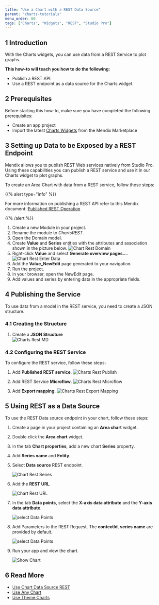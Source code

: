 ```yaml
---
title: "Use a Chart with a REST Data Source"
parent: "charts-tutorials"
menu_order: 60
tags: ["Charts", "Widgets", "REST", "Studio Pro"]
---
```


## 1 Introduction

With the Charts widgets, you can use data from a REST Service to plot graphs.

**This how-to will teach you how to do the following:**

* Publish a REST API
* Use a REST endpoint as a data source for the Charts widget

## 2 Prerequisites

Before starting this how-to, make sure you have completed the following prerequisites:

* Create an app project
* Import the latest [Charts Widgets](/appstore/widgets/charts) from the Mendix Marketplace

## 3 Setting up Data to be Exposed by a REST Endpoint

Mendix allows you to publish REST Web services natively from Studio Pro. Using these capabilities you can publish a REST service and use it in our Charts widget to plot graphs.

To create an Area Chart with data from a REST service, follow these steps:

{{% alert type="info" %}}

For more information on publishing a REST API refer to this Mendix document: [Published REST Operation](/refguide/published-rest-operation)

{{% /alert %}}

1. Create a new Module in your project.
1. Rename the module to *ChartsREST*.
1. Open the Domain model.
1. Create **Value** and **Series** entities with the attributes and association shown in the picture below.
    ![Chart Rest Domain](attachments/charts/charts-rest-domain.png)  
1. Right-click **Value** and select **Generate overview pages...**.
    ![Chart Rest Enter Data](attachments/charts/charts-rest-generate-overview-pages.png)
1. Add the **Value_NewEdit** page generated to your navigation.
1. Run the project.
1. In your browser, open the NewEdit page.
1. Add values and series by entering data in the appropriate fields.

## 4 Publishing the Service

To use data from a model in the REST service, you need to create a JSON structure.

### 4.1 Creating the Structure

1. Create a **JSON Structure**  
    ![Charts Rest MD](attachments/charts/chart-series-json-structure.png)

### 4.2 Configuring the REST Service

To configure the REST service, follow these steps:

1. Add **Published REST service**.
    ![Charts Rest Publish](attachments/charts/charts-rest-publish.png)

1. Add REST Service **Microflow**.
    ![Charts Rest Microflow](attachments/charts/charts-rest-microflow.png)

1. Add **Export mapping**.
    ![Charts Rest Export Mapping](attachments/charts/charts-rest-export-mapping.png)

## 5 Using REST as a Data Source

To use the REST Data source endpoint in your chart, follow these steps:

1. Create a page in your project containing an **Area chart** widget.

1. Double click the **Area chart** widget.

1. In the tab **Chart properties**, add a new chart **Series** property.

1. Add **Series name** and **Entity**.

1. Select **Data source** REST endpoint.

    ![Chart Rest Series](attachments/charts/charts-rest-series.png)

1. Add the **REST URL**.

    ![Chart Rest URL](attachments/charts/charts-rest-url.png)

1. In the tab **Data points**, select the **X-axis data attribute** and the **Y-axis data attribute**.

    ![select Data Points](attachments/charts/charts-data-points.png)  

1. Add Parameters to the REST Request. The **contextId**, **series name** are provided by default.

    ![select Data Points](attachments/charts/charts-rest-parameters.png) 

1. Run your app and view the chart.

    ![Show Chart](attachments/charts/charts-rest-area-chart.png)

## 6 Read More

* [Use Chart Data Source REST](charts-basic-create)
* [Use Any Chart](charts-any-usage)
* [Use Theme Charts](charts-theme)
